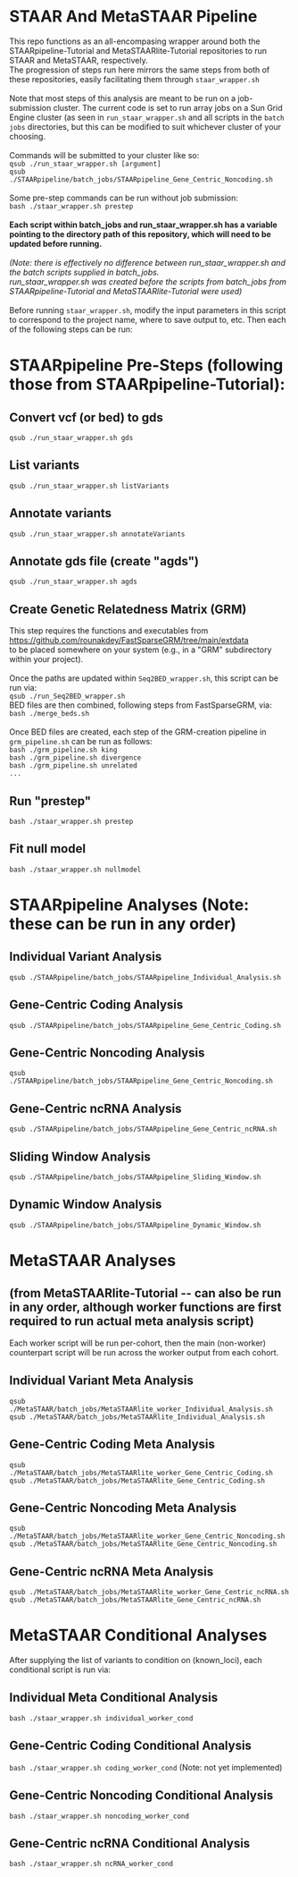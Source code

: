 # STAAR And MetaSTAAR Pipeline

This repo functions as an all-encompasing wrapper around both the STAARpipeline-Tutorial and MetaSTAARlite-Tutorial repositories to run STAAR and MetaSTAAR, respectively.\
The progression of steps run here mirrors the same steps from both of these repositories, easily facilitating them through `staar_wrapper.sh` \
\
Note that most steps of this analysis are meant to be run on a job-submission cluster. The current code is set to run array jobs on a Sun Grid Engine cluster (as seen in `run_staar_wrapper.sh` 
and all scripts in the `batch jobs` directories, but this can be modified to suit whichever cluster of your choosing. \
\
Commands will be submitted to your cluster like so: \
`qsub ./run_staar_wrapper.sh [argument]` \
`qsub ./STAARpipeline/batch_jobs/STAARpipeline_Gene_Centric_Noncoding.sh` \
\
Some pre-step commands can be run without job submission: \
`bash ./staar_wrapper.sh prestep` \
\
**Each script within batch_jobs and run_staar_wrapper.sh has a variable pointing to the directory path of this repository, which will need to be updated before running.** \
\
*(Note: there is effectively no difference between run_staar_wrapper.sh and the batch scripts supplied in batch_jobs. \
run_staar_wrapper.sh was created before the scripts from batch_jobs from STAARpipeline-Tutorial and MetaSTAARlite-Tutorial were used)* \
\
Before running `staar_wrapper.sh`, modify the input parameters in this script to correspond to the project name, where to save output to, etc.
Then each of the following steps can be run:

# STAARpipeline Pre-Steps (following those from STAARpipeline-Tutorial):
## Convert vcf (or bed) to gds
`qsub ./run_staar_wrapper.sh gds`

## List variants
`qsub ./run_staar_wrapper.sh listVariants`

## Annotate variants
`qsub ./run_staar_wrapper.sh annotateVariants`

## Annotate gds file (create "agds")
`qsub ./run_staar_wrapper.sh agds`

## Create Genetic Relatedness Matrix (GRM)
This step requires the functions and executables from https://github.com/rounakdey/FastSparseGRM/tree/main/extdata \
to be placed somewhere on your system (e.g., in a "GRM" subdirectory within your project). \
\
Once the paths are updated within `Seq2BED_wrapper.sh`, this script can be run via: \
`qsub ./run_Seq2BED_wrapper.sh` \
BED files are then combined, following steps from FastSparseGRM, via: \
`bash ./merge_beds.sh` \
\
Once BED files are created, each step of the GRM-creation pipeline in `grm_pipeline.sh` can be run as follows: \
`bash ./grm_pipeline.sh king` \
`bash ./grm_pipeline.sh divergence` \
`bash ./grm_pipeline.sh unrelated` \
`...`

## Run "prestep"
`bash ./staar_wrapper.sh prestep`

## Fit null model
`bash ./staar_wrapper.sh nullmodel`

# STAARpipeline Analyses (Note: these can be run in any order)
## Individual Variant Analysis
`qsub ./STAARpipeline/batch_jobs/STAARpipeline_Individual_Analysis.sh`

## Gene-Centric Coding Analysis
`qsub ./STAARpipeline/batch_jobs/STAARpipeline_Gene_Centric_Coding.sh`

## Gene-Centric Noncoding Analysis
`qsub ./STAARpipeline/batch_jobs/STAARpipeline_Gene_Centric_Noncoding.sh`

## Gene-Centric ncRNA Analysis
`qsub ./STAARpipeline/batch_jobs/STAARpipeline_Gene_Centric_ncRNA.sh`

## Sliding Window Analysis
`qsub ./STAARpipeline/batch_jobs/STAARpipeline_Sliding_Window.sh`

## Dynamic Window Analysis
`qsub ./STAARpipeline/batch_jobs/STAARpipeline_Dynamic_Window.sh`

# MetaSTAAR Analyses 
## (from MetaSTAARlite-Tutorial -- can also be run in any order, although worker functions are first required to run actual meta analysis script)
Each worker script will be run per-cohort, then the main (non-worker) counterpart script will be run across the worker output from each cohort.
## Individual Variant Meta Analysis
`qsub ./MetaSTAAR/batch_jobs/MetaSTAARlite_worker_Individual_Analysis.sh` \
`qsub ./MetaSTAAR/batch_jobs/MetaSTAARlite_Individual_Analysis.sh`

## Gene-Centric Coding Meta Analysis
`qsub ./MetaSTAAR/batch_jobs/MetaSTAARlite_worker_Gene_Centric_Coding.sh` \
`qsub ./MetaSTAAR/batch_jobs/MetaSTAARlite_Gene_Centric_Coding.sh`

## Gene-Centric Noncoding Meta Analysis
`qsub ./MetaSTAAR/batch_jobs/MetaSTAARlite_worker_Gene_Centric_Noncoding.sh` \
`qsub ./MetaSTAAR/batch_jobs/MetaSTAARlite_Gene_Centric_Noncoding.sh`

## Gene-Centric ncRNA Meta Analysis
`qsub ./MetaSTAAR/batch_jobs/MetaSTAARlite_worker_Gene_Centric_ncRNA.sh` \
`qsub ./MetaSTAAR/batch_jobs/MetaSTAARlite_Gene_Centric_ncRNA.sh`

# MetaSTAAR Conditional Analyses
After supplying the list of variants to condition on (known_loci), each conditional script is run via:
## Individual Meta Conditional Analysis
`bash ./staar_wrapper.sh individual_worker_cond`

## Gene-Centric Coding Conditional Analysis
`bash ./staar_wrapper.sh coding_worker_cond` (Note: not yet implemented)

## Gene-Centric Noncoding Conditional Analysis
`bash ./staar_wrapper.sh noncoding_worker_cond`

## Gene-Centric ncRNA Conditional Analysis
`bash ./staar_wrapper.sh ncRNA_worker_cond`
